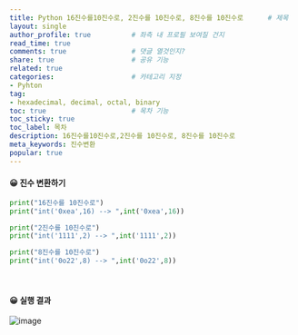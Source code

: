 ```yaml
---
title: Python 16진수를10진수로, 2진수를 10진수로, 8진수를 10진수로      # 제목
layout: single                
author_profile: true          # 좌측 내 프로필 보여질 건지
read_time: true
comments: true                # 댓글 열것인지?
share: true                   # 공유 기능 
related: true
categories:                   # 카테고리 지정
- Pyhton
tag:
- hexadecimal, decimal, octal, binary
toc: true                     # 목차 기능 
toc_sticky: true
toc_label: 목차  
description: 16진수를10진수로,2진수를 10진수로, 8진수를 10진수로
meta_keywords: 진수변환
popular: true
---
```


#### 😀 **진수 변환하기**
~~~Python
print("16진수를 10진수로")
print("int('0xea',16) --> ",int('0xea',16))

print("2진수를 10진수로")
print("int('1111',2) --> ",int('1111',2))

print("8진수를 10진수로")
print("int('0o22',8) --> ",int('0o22',8))
~~~

<br/>

#### 😀 **실행 결과**
![image](https://user-images.githubusercontent.com/41108401/122140865-26b16980-ce87-11eb-97c1-fa4146e9e4bc.png)
